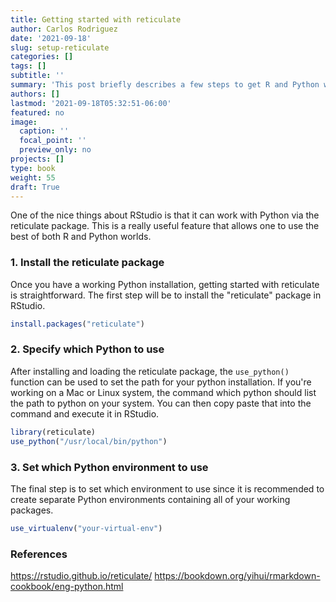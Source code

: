 ```yaml
---
title: Getting started with reticulate
author: Carlos Rodriguez
date: '2021-09-18'
slug: setup-reticulate
categories: []
tags: []
subtitle: ''
summary: 'This post briefly describes a few steps to get R and Python working with each other.'
authors: []
lastmod: '2021-09-18T05:32:51-06:00'
featured: no
image:
  caption: ''
  focal_point: ''
  preview_only: no
projects: []
type: book
weight: 55
draft: True
---
```


One of the nice things about RStudio is that it can work with Python via the reticulate package. This is a really useful feature that allows one to use the best of both R and Python worlds.

### 1. Install the reticulate package
Once you have a working Python installation, getting started with reticulate is straightforward. The first step will be to install the "reticulate" package in RStudio. 

```r
install.packages("reticulate")
```

### 2. Specify which Python to use
After installing and loading the reticulate package, the `use_python()` function can be used to set the path for your python installation. If you're working on a Mac or Linux system, the command which python should list the path to python on your system. You can then copy paste that into the command and execute it in RStudio.

```r
library(reticulate)
use_python("/usr/local/bin/python")
```
### 3. Set which Python environment to use
The final step is to set which environment to use since it is recommended to create separate Python environments containing all of your working packages.

```r
use_virtualenv("your-virtual-env")
```

### References
https://rstudio.github.io/reticulate/
https://bookdown.org/yihui/rmarkdown-cookbook/eng-python.html
